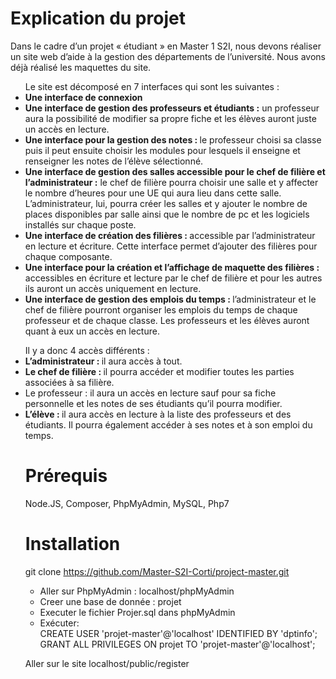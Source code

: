 # Explication du projet 
Dans le cadre d’un projet « étudiant » en Master 1 S2I, nous devons réaliser un site web d’aide à la gestion des départements de l’université. Nous avons déjà réalisé les maquettes du site. 
<ul>
Le site est décomposé en 7 interfaces qui sont les suivantes :
 <li><strong>Une interface de connexion</strong></li>
 <li><strong>Une interface de gestion des professeurs et étudiants :</strong> un professeur aura la possibilité de modifier sa propre fiche et les élèves auront juste un accès en lecture.</li>
 <li><strong>Une interface pour la gestion des notes : </strong>le professeur choisi sa classe puis il peut ensuite choisir les modules pour lesquels il enseigne et renseigner les notes de l’élève sélectionné.</li>
 <li><strong>Une interface de gestion des salles accessible pour le chef de filière et l’administrateur :</strong> le chef de filière pourra choisir une salle et y affecter le nombre d’heures pour une UE qui aura lieu dans cette salle. L’administrateur, lui, pourra créer les salles et y ajouter le nombre de places disponibles par salle ainsi que le nombre de pc et les logiciels installés sur chaque poste.</li>
 <li><strong>Une interface de création des filières : </strong>accessible par l’administrateur en lecture et écriture. Cette interface permet d’ajouter des filières pour chaque composante. </li>
 <li><strong>Une interface pour la création et l’affichage de maquette des filières : </strong>accessibles en écriture et lecture par le chef de filière et pour les autres ils auront un accès uniquement en lecture. </li>
 <li><strong>Une interface de gestion des emplois du temps : </strong>l’administrateur et le chef de filière pourront organiser les emplois du temps de chaque professeur et de chaque classe. Les professeurs et les élèves auront quant à eux un accès en lecture.</li>
</ul>
<ul> 
 Il y a donc 4 accès différents :
 <li><strong>L’administrateur : </strong>il aura accès à tout.</li>
 <li><strong>Le chef de filière : </strong>il pourra accéder et modifier toutes les parties associées à sa filière.</li>
 <li><stong>Le professeur : </strong>il aura un accès en lecture sauf pour sa fiche personnelle et les notes de ses étudiants qu’il pourra modifier.</li>
 <li><strong>L’élève : </strong>il aura accès en lecture à la liste des professeurs et des étudiants. Il pourra également accéder à ses notes et à son emploi du temps.</li>

# Prérequis

Node.JS, Composer, PhpMyAdmin, MySQL, Php7

# Installation

git clone https://github.com/Master-S2I-Corti/project-master.git

 - Aller sur PhpMyAdmin : localhost/phpMyAdmin <br />
 - Creer une base de donnée : projet <br />
 - Executer le fichier Projer.sql dans phpMyAdmin <br />
 - Exécuter:<br />
    CREATE USER 'projet-master'@'localhost' IDENTIFIED BY 'dptinfo';<br />
    GRANT ALL PRIVILEGES ON projet TO 'projet-master'@'localhost';<br />

Aller sur le site localhost/public/register<br />


